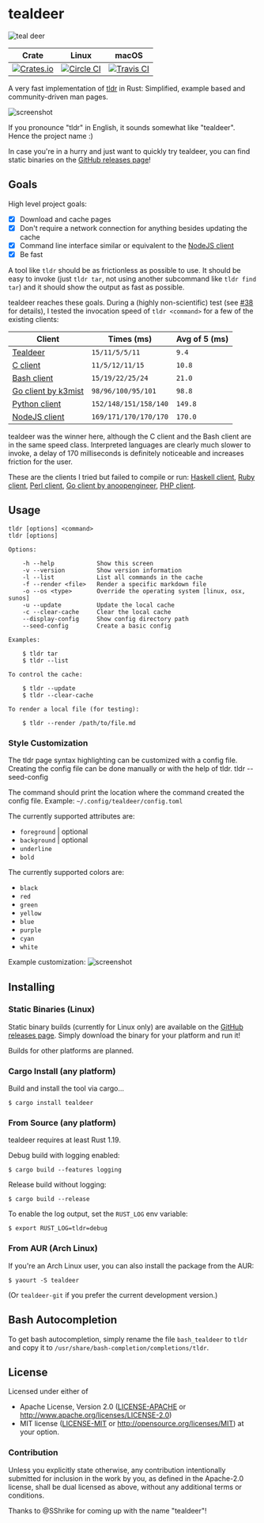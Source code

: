 # tealdeer

![teal deer](deer.png)

|Crate|Linux|macOS|
|:---:|:---:|:---:|
|[![Crates.io][crates-io-badge]][crates-io]|[![Circle CI][circle-ci-badge]][circle-ci]|[![Travis CI][travis-ci-badge]][travis-ci]|

A very fast implementation of [tldr](https://github.com/tldr-pages/tldr) in
Rust: Simplified, example based and community-driven man pages.

![screenshot](screenshot-default.png)

If you pronounce "tldr" in English, it sounds somewhat like "tealdeer". Hence the project name :)

In case you're in a hurry and just want to quickly try tealdeer, you can find static
binaries on the [GitHub releases page](https://github.com/dbrgn/tealdeer/releases/)!

## Goals

High level project goals:

- [x] Download and cache pages
- [x] Don't require a network connection for anything besides updating the cache
- [x] Command line interface similar or equivalent to the [NodeJS client][tldr-node-client]
- [x] Be fast

A tool like `tldr` should be as frictionless as possible to use. It should be
easy to invoke (just `tldr tar`, not using another subcommand like `tldr find
tar`) and it should show the output as fast as possible.

tealdeer reaches these goals. During a (highly non-scientific) test (see
[#38](https://github.com/dbrgn/tealdeer/issues/38) for details), I tested the
invocation speed of `tldr <command>` for a few of the existing clients:

| Client | Times (ms) | Avg of 5 (ms) |
| --- | --- | --- |
| [Tealdeer](https://github.com/dbrgn/tealdeer/) | `15/11/5/5/11` | `9.4` |
| [C client](https://github.com/tldr-pages/tldr-cpp-client) | `11/5/12/11/15` | `10.8` |
| [Bash client](https://github.com/pepa65/tldr-bash-client) | `15/19/22/25/24` | `21.0` |
| [Go client by k3mist](https://github.com/k3mist/tldr/) | `98/96/100/95/101` | `98.8` |
| [Python client](https://github.com/lord63/tldr.py) | `152/148/151/158/140` | `149.8` |
| [NodeJS client](https://github.com/tldr-pages/tldr-node-client) | `169/171/170/170/170` | `170.0` |

tealdeer was the winner here, although the C client and the Bash client are in
the same speed class. Interpreted languages are clearly much slower to invoke,
a delay of 170 milliseconds is definitely noticeable and increases friction for
the user.

These are the clients I tried but failed to compile or run:
[Haskell client](https://github.com/psibi/tldr-hs),
[Ruby client](https://github.com/YellowApple/tldrb),
[Perl client](https://github.com/skaji/perl-tldr),
[Go client by anoopengineer](https://github.com/anoopengineer/tldr/),
[PHP client](https://github.com/BrainMaestro/tldr-php).

## Usage

    tldr [options] <command>
    tldr [options]

    Options:

        -h --help            Show this screen
        -v --version         Show version information
        -l --list            List all commands in the cache
        -f --render <file>   Render a specific markdown file
        -o --os <type>       Override the operating system [linux, osx, sunos]
        -u --update          Update the local cache
        -c --clear-cache     Clear the local cache
        --display-config     Show config directory path
        --seed-config        Create a basic config

    Examples:

        $ tldr tar
        $ tldr --list

    To control the cache:

        $ tldr --update
        $ tldr --clear-cache

    To render a local file (for testing):

        $ tldr --render /path/to/file.md

### Style Customization

The tldr page syntax highlighting can be customized with a config file.
Creating the config file can be done manually or with the help of tldr.
    tldr --seed-config

The command should print the location where the command created the config file.
Example: `~/.config/tealdeer/config.toml`

The currently supported attributes are:

- `foreground` | optional
- `background` | optional
- `underline`
- `bold`

The currently supported colors are:

- `black`
- `red`
- `green`
- `yellow`
- `blue`
- `purple`
- `cyan`
- `white`

Example customization:
![screenshot](screenshot-custom.png)

## Installing

### Static Binaries (Linux)

Static binary builds (currently for Linux only) are available on the
[GitHub releases page](https://github.com/dbrgn/tealdeer/releases).
Simply download the binary for your platform and run it!

Builds for other platforms are planned.

### Cargo Install (any platform)

Build and install the tool via cargo...

    $ cargo install tealdeer

### From Source (any platform)

tealdeer requires at least Rust 1.19.

Debug build with logging enabled:

    $ cargo build --features logging

Release build without logging:

    $ cargo build --release

To enable the log output, set the `RUST_LOG` env variable:

    $ export RUST_LOG=tldr=debug


### From AUR (Arch Linux)

If you're an Arch Linux user, you can also install the package from the AUR:

    $ yaourt -S tealdeer

(Or `tealdeer-git` if you prefer the current development version.)


## Bash Autocompletion

To get bash autocompletion, simply rename the file `bash_tealdeer` to `tldr`
and copy it to `/usr/share/bash-completion/completions/tldr`.


## License

Licensed under either of

 * Apache License, Version 2.0 ([LICENSE-APACHE](LICENSE-APACHE) or
   http://www.apache.org/licenses/LICENSE-2.0)
 * MIT license ([LICENSE-MIT](LICENSE-MIT) or
   http://opensource.org/licenses/MIT) at your option.


### Contribution

Unless you explicitly state otherwise, any contribution intentionally submitted
for inclusion in the work by you, as defined in the Apache-2.0 license, shall
be dual licensed as above, without any additional terms or conditions.

Thanks to @SShrike for coming up with the name "tealdeer"!


[tldr-node-client]: https://github.com/tldr-pages/tldr-node-client

<!-- Badges -->
[circle-ci]: https://circleci.com/gh/dbrgn/tealdeer/tree/master
[circle-ci-badge]: https://circleci.com/gh/dbrgn/tealdeer/tree/master.svg?style=shield
[travis-ci]: https://travis-ci.org/dbrgn/tealdeer
[travis-ci-badge]: https://travis-ci.org/dbrgn/tealdeer.svg?branch=master
[crates-io]: https://crates.io/crates/tealdeer
[crates-io-badge]: https://img.shields.io/crates/v/tealdeer.svg

